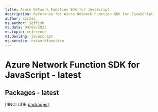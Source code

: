 ```yaml
---
title: Azure Network Function SDK for JavaScript
description: Reference for Azure Network Function SDK for JavaScript
author: xirzec
ms.author: jeffish
ms.data: 04/05/2023
ms.topic: reference
ms.devlang: javascript
ms.service: networkfunction
---
```

# Azure Network Function SDK for JavaScript - latest
## Packages - latest
[!INCLUDE [packages](network-function-index.md)]
